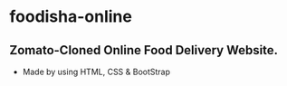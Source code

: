 # foodisha-online

## Zomato-Cloned Online Food Delivery Website.
- Made by using HTML, CSS & BootStrap
